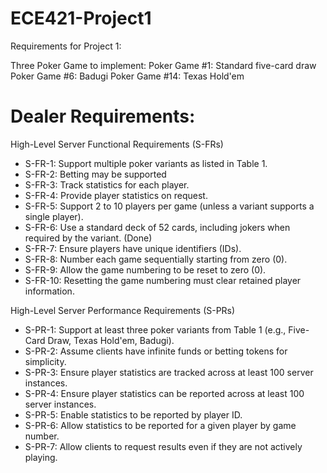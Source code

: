 # ECE421-Project1

Requirements for Project 1:

Three Poker Game to implement:
Poker Game #1: Standard five-card draw
Poker Game #6: Badugi
Poker Game #14: Texas Hold'em

# Dealer Requirements:

High-Level Server Functional Requirements (S-FRs)
* S-FR-1: Support multiple poker variants as listed in Table 1.
* S-FR-2: Betting may be supported 
* S-FR-3: Track statistics for each player.
* S-FR-4: Provide player statistics on request. 
* S-FR-5: Support 2 to 10 players per game (unless a variant supports a single player).
* S-FR-6: Use a standard deck of 52 cards, including jokers when required by the variant. (Done)
* S-FR-7: Ensure players have unique identifiers (IDs).
* S-FR-8: Number each game sequentially starting from zero (0).
* S-FR-9: Allow the game numbering to be reset to zero (0).
* S-FR-10: Resetting the game numbering must clear retained player information.


High-Level Server Performance Requirements (S-PRs)
* S-PR-1: Support at least three poker variants from Table 1 (e.g., Five-Card Draw, Texas Hold'em, Badugi).
* S-PR-2: Assume clients have infinite funds or betting tokens for simplicity.
* S-PR-3: Ensure player statistics are tracked across at least 100 server instances.
* S-PR-4: Ensure player statistics can be reported across at least 100 server instances.
* S-PR-5: Enable statistics to be reported by player ID.
* S-PR-6: Allow statistics to be reported for a given player by game number.
* S-PR-7: Allow clients to request results even if they are not actively playing.
